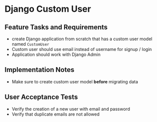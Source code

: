 # Django Custom User

## Feature Tasks and Requirements

- create Django application from scratch that has a custom user model named ```CustomUser```
- Custom user should use email instead of username for signup / login
- Application should work with Django Admin

## Implementation Notes

- Make sure to create custom user model **before** migrating data

## User Acceptance Tests

- Verify the creation of a new user with email and password
- Verify that duplicate emails are not allowed